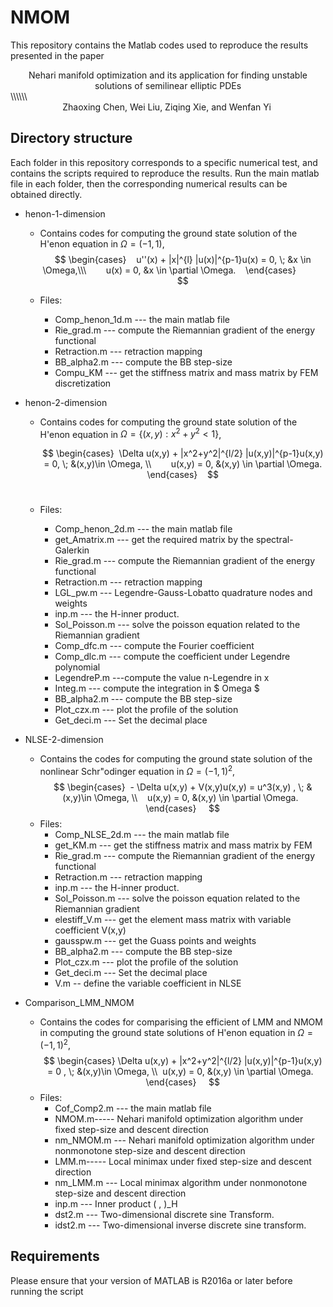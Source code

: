 # NMOM  
This repository contains the Matlab codes used to reproduce the results presented in the paper   
 <center> Nehari manifold optimization and its application for finding unstable solutions of semilinear elliptic PDEs </center> \\\\\\
 
<center> Zhaoxing Chen, Wei Liu, Ziqing Xie, and Wenfan Yi </center> 

## Directory structure    
Each folder in this repository corresponds to a specific numerical test, and contains the scripts required to reproduce the results. Run the main matlab file in each folder, then the corresponding numerical results can be obtained directly.         
- henon-1-dimension  
  + Contains codes for computing the ground state solution of  the H\'enon equation in $\Omega = (-1,1) $,
            
    $$
       \begin{cases}    
        u''(x) + |x|^{l} |u(x)|^{p-1}u(x) = 0, \; &x \in \Omega,\\\        
        u(x) = 0,   &x \in \partial \Omega.    
       \end{cases}            
    $$
    
  + Files: 
    * Comp_henon_1d.m  --- the main matlab file   
    * Rie_grad.m --- compute the Riemannian gradient of the energy functional    
    * Retraction.m --- retraction mapping      
    * BB_alpha2.m --- compute the BB step-size  
    * Compu_KM --- get the stiffness matrix and mass matrix by FEM discretization        
 
- henon-2-dimension  
  + Contains codes for computing the ground state solution of the H\'enon equation in $\Omega = \{(x,y):x^2+y^2<1\}$,   
     
    $$
    \begin{cases}  
    \Delta u(x,y) + |x^2+y^2|^{l/2} |u(x,y)|^{p-1}u(x,y)  = 0, \; &(x,y)\in \Omega,  \\        
     u(x,y) = 0,    &(x,y) \in \partial \Omega. 
    \end{cases}    
    $$      
  + Files:
    * Comp_henon_2d.m  --- the main matlab file 
    * get_Amatrix.m --- get the required matrix by the spectral-Galerkin  
    * Rie_grad.m --- compute the Riemannian gradient of the energy functional    
    * Retraction.m --- retraction mapping    
    * LGL_pw.m --- Legendre-Gauss-Lobatto quadrature nodes and weights  
    * inp.m --- the H-inner product.  
    * Sol_Poisson.m --- solve the poisson equation related to the Riemannian gradient
    * Comp_dfc.m --- compute the Fourier coefficient    
    * Comp_dlc.m --- compute the coefficient under Legendre polynomial   
    * LegendreP.m ---compute the value n-Legendre in x  
    * Integ.m --- compute the integration in $ Omega $    
    * BB_alpha2.m --- compute the BB step-size    
    * Plot_czx.m --- plot the profile of the solution  
    * Get_deci.m --- Set the decimal place  

- NLSE-2-dimension
  + Contains the codes for computing the ground state solution of  the nonlinear Schr\"odinger equation in $\Omega = (-1,1)^2$,
         $$ 
          \begin{cases}  
          - \Delta u(x,y) + V(x,y)u(x,y)   = u^3(x,y) ,  \; &(x,y)\in \Omega, \\    
           u(x,y)  = 0,   &(x,y) \in \partial \Omega.   
          \end{cases}     
         $$
  + Files:
    * Comp_NLSE_2d.m --- the main matlab file
    * get_KM.m --- get the stiffness matrix and mass matrix by FEM
    * Rie_grad.m --- compute the Riemannian gradient of the energy functional    
    * Retraction.m --- retraction mapping    
    * inp.m --- the H-inner product.
    * Sol_Poisson.m --- solve the poisson equation related to the Riemannian gradient  
    * elestiff_V.m --- get the element mass matrix with variable coefficient V(x,y)  
    * gausspw.m --- get the Guass points and weights  
    * BB_alpha2.m --- compute the BB step-size      
    * Plot_czx.m --- plot the profile of the solution  
    * Get_deci.m --- Set the decimal place  
    * V.m -- define the variable coefficient in NLSE   


- Comparison_LMM_NMOM
  + Contains the codes for comparising the efficient of LMM and NMOM in computing the ground state solutions of H\'enon equation in $\Omega = (-1,1)^2$, 
    $$ 
    \begin{cases} \Delta u(x,y) + |x^2+y^2|^{l/2} |u(x,y)|^{p-1}u(x,y) = 0 ,  \; &(x,y)\in \Omega, \\  
      u(x,y) = 0,   &(x,y) \in \partial \Omega.   
    \end{cases}     
    $$
  + Files:
    * Cof_Comp2.m --- the main matlab file 
    * NMOM.m----- Nehari manifold optimization algorithm under fixed step-size and descent direction  
    * nm_NMOM.m --- Nehari manifold optimization algorithm under nonmonotone step-size and descent direction  
    * LMM.m----- Local minimax under fixed step-size and descent direction    
    * nm_LMM.m --- Local minimax algorithm under nonmonotone step-size and descent direction    
    * inp.m --- Inner product ( , )_H  
    * dst2.m --- Two-dimensional discrete sine Transform.            
    * idst2.m --- Two-dimensional inverse discrete sine transform.  

## Requirements
Please ensure that your version of MATLAB is R2016a or later before running the script

